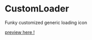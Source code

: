 # CustomLoader
Funky customized generic loading icon

[preview here !](http://www.youtube.com/watch?v=kNq0C3YzSY&feature=youtu.be)
